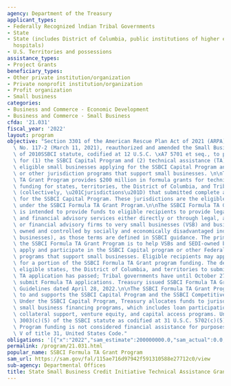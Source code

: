 ```yaml
---
agency: Department of the Treasury
applicant_types:
- Federally Recognized lndian Tribal Governments
- State
- State (includes District of Columbia, public institutions of higher education and
  hospitals)
- U.S. Territories and possessions
assistance_types:
- Project Grants
beneficiary_types:
- Other private institution/organization
- Private nonprofit institution/organization
- Profit organization
- Small business
categories:
- Business and Commerce - Economic Development
- Business and Commerce - Small Business
cfda: '21.031'
fiscal_year: '2022'
layout: program
objective: "Section 3301 of the American Rescue Plan Act of 2021 (ARPA), Public Law\
  \ No. 117-2 (March 11, 2021), reauthorized and amended the Small Business Jobs Act\
  \ of 2010SSBCI statute, codified at 12 U.S.C. \xA7 5701 et seq., to provide funding\
  \ for (1) the SSBCI Capital Program and (2) technical assistance (TA) to support\
  \ eligible small businesses applying for the SSBCI Capital Program and other federal\
  \ or other jurisdiction programs that support small businesses. \n\nThe SSBCI Formula\
  \ TA Grant Program provides $200 million in formula grants for technical assistance\
  \ funding for states, territories, the District of Columbia, and Tribal governments\
  \ (collectively, \u201Cjurisdictions\u201D) that submitted complete and timely applications\
  \ for the SSBCI Capital Program. These jurisdictions are the eligible recipients\
  \ under the SSBCI Formula TA Grant Program.\n\nThe SSBCI Formula TA Grant Program\
  \ is intended to provide funds to eligible recipients to provide legal, accounting,\
  \ and financial advisory services either directly or through legal, accounting,\
  \ or financial advisory firms to very small businesses (VSB) and business enterprises\
  \ owned and controlled by socially and economically disadvantaged individuals (SEDI-owned\
  \ businesses), as those terms are defined in SSBCI guidance. The primary goal of\
  \ the SSBCI Formula TA Grant Program is to help VSBs and SEDI-owned businesses meaningfully\
  \ apply and participate in the SSBCI Capital program or other Federal or other jurisdiction\
  \ programs that support small businesses. Eligible recipients may apply to Treasury\
  \ for a portion of the SSBCI Formula TA Grant program funding. The deadline for\
  \ eligible states, the District of Columbia, and territories to submit a Formula\
  \ TA application has passed; Tribal governments have until October 27, 2023, to\
  \ submit Formula TA applications. Treasury issued SSBCI Formula TA Grant Program\
  \ Guidelines dated April 28, 2022.\n\nThe SSBCI Formula TA Grant Program is related\
  \ to and supports the SSBCI Capital Program and the SSBCI Competitive TA Grant Program.\
  \ Under the SSBCI Capital Program, Treasury allocates funds to jurisdictions for\
  \ small business financing programs, which includes loan participation, loan guarantee,\
  \ collateral support, venture equity, and capital access programs. Under Section\
  \ 3003(c)(5) of the SSBCI statute as codified at 31 U.S.C. 5702(c)(5), SSBCI Capital\
  \ Program funding is not considered financial assistance for purposes of subtitle\
  \ V of title 31, United States Code."
obligations: '[{"x":"2022","sam_estimate":200000000.0,"sam_actual":0.0,"usa_spending_actual":0.0},{"x":"2023","sam_estimate":67000000.0,"sam_actual":0.0,"usa_spending_actual":3970598.0},{"x":"2024","sam_estimate":133000000.0,"sam_actual":0.0,"usa_spending_actual":0.0}]'
permalink: /program/21.031.html
popular_name: SSBCI Formula TA Grant Program
sam_url: https://sam.gov/fal/115ae716d97942f591310588e27712c0/view
sub-agency: Departmental Offices
title: State Small Business Credit Initiative Technical Assistance Grant Program
---
```

